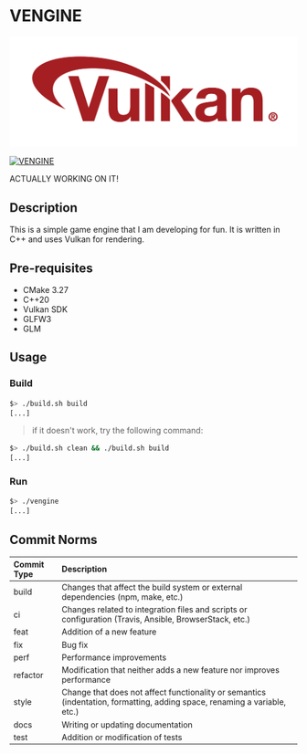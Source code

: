 # VENGINE

<img src="doc/vulkan_logo.png" alt="logo">

[![VENGINE](https://github.com/bobis33/VEngine/actions/workflows/VEngine.yml/badge.svg)](https://github.com/bobis33/VEngine/actions/workflows/VEngine.yml)

ACTUALLY WORKING ON IT!

## Description

This is a simple game engine that I am developing for fun. It is written in C++ and uses Vulkan for rendering.


## Pre-requisites

- CMake 3.27
- C++20
- Vulkan SDK
- GLFW3
- GLM


## Usage

### Build

```bash
$> ./build.sh build
[...]
```
> if it doesn't work, try the following command:
```bash
$> ./build.sh clean && ./build.sh build
[...]
```

### Run

```bash
$> ./vengine
[...]
```


## Commit Norms

| Commit Type | Description                                                                                                               |
|:------------|:--------------------------------------------------------------------------------------------------------------------------|
| build       | Changes that affect the build system or external dependencies (npm, make, etc.)                                           |
| ci          | Changes related to integration files and scripts or configuration (Travis, Ansible, BrowserStack, etc.)                   |
| feat        | Addition of a new feature                                                                                                 |
| fix         | Bug fix                                                                                                                   |
| perf        | Performance improvements                                                                                                  |
| refactor    | Modification that neither adds a new feature nor improves performance                                                     |
| style       | Change that does not affect functionality or semantics (indentation, formatting, adding space, renaming a variable, etc.) |
| docs        | Writing or updating documentation                                                                                         |
| test        | Addition or modification of tests                                                                                         |

